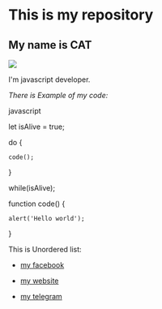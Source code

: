 # This is my repository
## My name is CAT

![](https://encrypted-tbn0.gstatic.com/images?q=tbn:ANd9GcT4NY5tkc4CkvqpJ8q9xOMMig4Iy8oLbKqXvA&usqp=CAU)

I'm javascript developer.

*There is Example of my code:*

javascript

  let isAlive = true;

  

  do {

    code();

  }

  while(isAlive);

  

  function code() {

    alert('Hello world');

  }

 

 

This is Unordered list:

* [my facebook](http://github.com)

* [my website](http://github.com)

* [my telegram](http://github.com)
